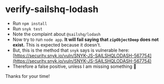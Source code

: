 # verify-sailshq-lodash

* Run `npm install`
* Run `snyk test`
* Note the complaint about `@sailshq/lodash`
* Now try to run `node app`. **It will fail saying that `zipObjectDeep` does not exist.** This is expected because it doesn't.
* But, this is the method that `snyk` says is vulnerable here: [https://security.snyk.io/vuln/SNYK-JS-SAILSHQLODASH-567754](https://security.snyk.io/vuln/SNYK-JS-SAILSHQLODASH-567754)
* Therefore a false positive, unless I am missing something 🤪

Thanks for your time!
